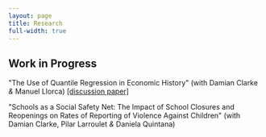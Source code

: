 ```yaml
---
layout: page
title: Research
full-width: true
---
```


## Work in Progress

"The Use of Quantile Regression in Economic History" (with Damian Clarke _&_ Manuel Llorca) [[discussion paper]](https://papers.ssrn.com/sol3/papers.cfm?abstract_id=3908874)

"Schools as a Social Safety Net: The Impact of School Closures and Reopenings on Rates of Reporting of Violence Against Children" (with Damian Clarke, Pilar Larroulet _&_ Daniela Quintana)

